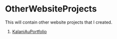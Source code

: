 # OtherWebsiteProjects

This will contain other website projects that I created.

1. [KalaniAuPortfolio](http://jrasay89.github.io/OtherWebsiteProjects/KalaniAuPortfolio/)